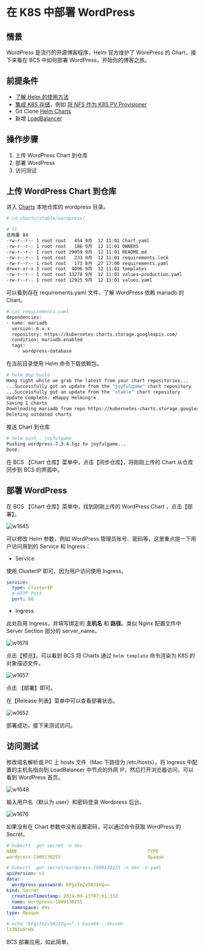 # 在 K8S 中部署 WordPress

## 情景

WordPress 是流行的开源博客程序，Helm 官方维护了 WorePress 的 Chart，接下来看在 BCS 中如何部署 WordPress，开始你的博客之旅。

## 前提条件

- [了解 Helm 的使用方法](../../../../BCS/1.28/UserGuide/Function/helm/ServiceAccess.md)
- [集成 K8S 存储](../../../../BCS/1.28/UserGuide/Function/StorageSolution/kubernetes.md)，例如 [将 NFS 作为 K8S PV Provisioner](../../../../BCS/1.28/UserGuide/Function/StorageSolution/K8s_NFS_Client_Provisioner.md)
- Git Clone [Helm Charts](https://github.com/helm/charts/)
- 新增 [LoadBalancer](../../../../BCS/1.28/UserGuide/Function/NetworkSolution/k8s/LoadBalancer.md)

## 操作步骤

1. 上传 WordPress Chart 到仓库
2. 部署 WordPress
3. 访问测试

## 上传 WordPress Chart 到仓库

进入 [Charts](https://github.com/helm/charts/) 本地仓库的 wordpress 目录。

```bash
# cd charts/stable/wordpress/

# ll
总用量 84
-rw-r--r-- 1 root root   454 9月  12 11:01 Chart.yaml
-rw-r--r-- 1 root root   186 9月  12 11:01 OWNERS
-rw-r--r-- 1 root root 29059 9月  12 11:01 README.md
-rw-r--r-- 1 root root   233 9月  12 11:01 requirements.lock
-rw-r--r-- 1 root root   173 8月  27 17:00 requirements.yaml
drwxr-xr-x 3 root root  4096 9月  12 11:01 templates
-rw-r--r-- 1 root root 13278 9月  12 11:01 values-production.yaml
-rw-r--r-- 1 root root 12925 9月  12 11:01 values.yaml
```

可以看到存在 requirements.yaml 文件，了解 WordPress 依赖 mariadb 的 Chart。

```bash
# cat requirements.yaml
dependencies:
- name: mariadb
  version: 6.x.x
  repository: https://kubernetes-charts.storage.googleapis.com/
  condition: mariadb.enabled
  tags:
    - wordpress-database
```

在当前目录使用 Helm 命令下载依赖包。

```bash
# helm dep build
Hang tight while we grab the latest from your chart repositories...
...Successfully got an update from the "joyfulgame" chart repository
...Successfully got an update from the "stable" chart repository
Update Complete. ⎈Happy Helming!⎈
Saving 1 charts
Downloading mariadb from repo https://kubernetes-charts.storage.googleapis.com/
Deleting outdated charts
```

推送 Chart 到仓库

```bash
# helm push . joyfulgame
Pushing wordpress-7.3.4.tgz to joyfulgame...
Done.
```

在 BCS 【Chart 仓库】菜单中，点击【同步仓库】，将刚刚上传的 Chart 从仓库同步到 BCS 的界面中。

## 部署 WordPress

在 BCS 【Chart 仓库】菜单中，找到刚刚上传的 WordPress Chart ，点击【部署】。

![w1645](../assets/15682579071348.jpg)

可以修改 Helm 参数，例如 WordPress 管理员账号、密码等，这里重点提一下用户访问用到的 Service 和 Ingress：

- Service

使用 ClusterIP 即可，因为用户访问使用 Ingress。

```yaml
service:
  type: ClusterIP
  # HTTP Port
  port: 80
```

 - Ingress

  此处启用 Ingress，并填写绑定的 **主机名** 和 **路径**。类似 Nginx 配置文件中 Server Section 部分的 server_name。

  ![w1678](../assets/15682642857653.jpg)

点击【预览】，可以看到 BCS 将 Charts 通过 `helm template` 命令渲染为 K8S 的对象描述文件。

![w1657](../assets/15682582162576.jpg)

点击 【部署】即可。

在【Release 列表】菜单中可以查看部署状态。

![w1652](../assets/15683730410624.jpg)

部署成功，接下来测试访问。

## 访问测试

修改域名解析或 PC 上 hosts 文件（Mac 下路径为 /etc/hosts），将 Ingress 中配置的主机名指向到 LoadBalancer 中节点的外网 IP，然后打开浏览器访问，可以看到 WordPress 首页。

![w1648](../assets/15683743074917.jpg)

输入用户名（默认为 user）和密码登录 Wordpress 后台。

![w1676](../assets/15683744779001.jpg)


如果没有在 Chart 参数中没有设置密码，可以通过命令获取 WordPress 的 Secret。

```yaml
# kubectl  get secret -n dev
NAME                                                TYPE                                  DATA   AGE
wordpress-1909130255                                Opaque                                1      4h37m

# kubectl  get secret/wordpress-1909130255 -n dev -o yaml
apiVersion: v1
data:
  wordpress-password: bFgzTmZvSHJIVg==
kind: Secret
  creationTimestamp: 2019-09-13T07:01:33Z
  name: wordpress-1909130255
  namespace: dev
type: Opaque

# echo "bFgzTmZvSHJIVg==" | base64 --decode
lX3NfoHrHV
```

BCS 部署应用，如此简单。
